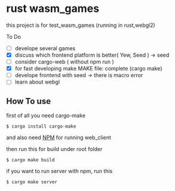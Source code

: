 # rust wasm_games

this project is for test_wasm_games 
(running in rust,webgl2)

To Do

- [ ] develope several games
- [x] discuss which frontend platform is better( Yew, Seed ) -> seed
- [ ] consider cargo-web ( without npm run )
- [x] for fast developing make MAKE file: complete (cargo make)
- [ ] develope frontend with seed -> there is macro error
- [ ] learn about webgl 

## How To use

first of all you need cargo-make

    $ cargo install cargo-make
    
and also need [NPM](https://www.npmjs.com/get-npm) for running web_client

then run this for build under root folder

    $ cargo make build 
    
if you want to run server with npm, run this

    $ cargo make server 


